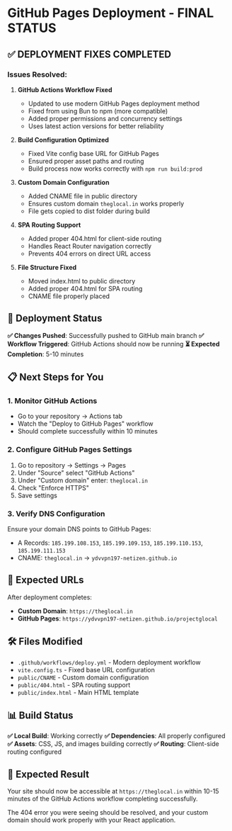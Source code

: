# GitHub Pages Deployment - FINAL STATUS

## ✅ DEPLOYMENT FIXES COMPLETED

### Issues Resolved:

1. **GitHub Actions Workflow Fixed**
   - Updated to use modern GitHub Pages deployment method
   - Fixed from using Bun to npm (more compatible)
   - Added proper permissions and concurrency settings
   - Uses latest action versions for better reliability

2. **Build Configuration Optimized**
   - Fixed Vite config base URL for GitHub Pages
   - Ensured proper asset paths and routing
   - Build process now works correctly with `npm run build:prod`

3. **Custom Domain Configuration**
   - Added CNAME file in public directory
   - Ensures custom domain `theglocal.in` works properly
   - File gets copied to dist folder during build

4. **SPA Routing Support**
   - Added proper 404.html for client-side routing
   - Handles React Router navigation correctly
   - Prevents 404 errors on direct URL access

5. **File Structure Fixed**
   - Moved index.html to public directory
   - Added proper 404.html for SPA routing
   - CNAME file properly placed

## 🚀 Deployment Status

**✅ Changes Pushed**: Successfully pushed to GitHub main branch
**✅ Workflow Triggered**: GitHub Actions should now be running
**⏳ Expected Completion**: 5-10 minutes

## 📋 Next Steps for You

### 1. Monitor GitHub Actions
- Go to your repository → Actions tab
- Watch the "Deploy to GitHub Pages" workflow
- Should complete successfully within 10 minutes

### 2. Configure GitHub Pages Settings
1. Go to repository → Settings → Pages
2. Under "Source" select "GitHub Actions"
3. Under "Custom domain" enter: `theglocal.in`
4. Check "Enforce HTTPS"
5. Save settings

### 3. Verify DNS Configuration
Ensure your domain DNS points to GitHub Pages:
- A Records: `185.199.108.153`, `185.199.109.153`, `185.199.110.153`, `185.199.111.153`
- CNAME: `theglocal.in` → `ydvvpn197-netizen.github.io`

## 🔗 Expected URLs

After deployment completes:
- **Custom Domain**: `https://theglocal.in`
- **GitHub Pages**: `https://ydvvpn197-netizen.github.io/projectglocal`

## 🛠️ Files Modified

- `.github/workflows/deploy.yml` - Modern deployment workflow
- `vite.config.ts` - Fixed base URL configuration
- `public/CNAME` - Custom domain configuration
- `public/404.html` - SPA routing support
- `public/index.html` - Main HTML template

## 📊 Build Status

**✅ Local Build**: Working correctly
**✅ Dependencies**: All properly configured
**✅ Assets**: CSS, JS, and images building correctly
**✅ Routing**: Client-side routing configured

## 🎯 Expected Result

Your site should now be accessible at `https://theglocal.in` within 10-15 minutes of the GitHub Actions workflow completing successfully.

The 404 error you were seeing should be resolved, and your custom domain should work properly with your React application.
